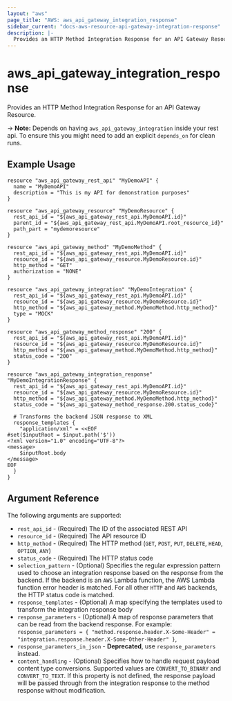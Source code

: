 ```yaml
---
layout: "aws"
page_title: "AWS: aws_api_gateway_integration_response"
sidebar_current: "docs-aws-resource-api-gateway-integration-response"
description: |-
  Provides an HTTP Method Integration Response for an API Gateway Resource.
---
```


# aws\_api\_gateway\_integration\_response

Provides an HTTP Method Integration Response for an API Gateway Resource.

-> **Note:** Depends on having `aws_api_gateway_integration` inside your rest api. To ensure this
you might need to add an explicit `depends_on` for clean runs.

## Example Usage

```
resource "aws_api_gateway_rest_api" "MyDemoAPI" {
  name = "MyDemoAPI"
  description = "This is my API for demonstration purposes"
}

resource "aws_api_gateway_resource" "MyDemoResource" {
  rest_api_id = "${aws_api_gateway_rest_api.MyDemoAPI.id}"
  parent_id = "${aws_api_gateway_rest_api.MyDemoAPI.root_resource_id}"
  path_part = "mydemoresource"
}

resource "aws_api_gateway_method" "MyDemoMethod" {
  rest_api_id = "${aws_api_gateway_rest_api.MyDemoAPI.id}"
  resource_id = "${aws_api_gateway_resource.MyDemoResource.id}"
  http_method = "GET"
  authorization = "NONE"
}

resource "aws_api_gateway_integration" "MyDemoIntegration" {
  rest_api_id = "${aws_api_gateway_rest_api.MyDemoAPI.id}"
  resource_id = "${aws_api_gateway_resource.MyDemoResource.id}"
  http_method = "${aws_api_gateway_method.MyDemoMethod.http_method}"
  type = "MOCK"
}

resource "aws_api_gateway_method_response" "200" {
  rest_api_id = "${aws_api_gateway_rest_api.MyDemoAPI.id}"
  resource_id = "${aws_api_gateway_resource.MyDemoResource.id}"
  http_method = "${aws_api_gateway_method.MyDemoMethod.http_method}"
  status_code = "200"
}

resource "aws_api_gateway_integration_response" "MyDemoIntegrationResponse" {
  rest_api_id = "${aws_api_gateway_rest_api.MyDemoAPI.id}"
  resource_id = "${aws_api_gateway_resource.MyDemoResource.id}"
  http_method = "${aws_api_gateway_method.MyDemoMethod.http_method}"
  status_code = "${aws_api_gateway_method_response.200.status_code}"

  # Transforms the backend JSON response to XML
  response_templates {
    "application/xml" = <<EOF
#set($inputRoot = $input.path('$'))
<?xml version="1.0" encoding="UTF-8"?>
<message>
    $inputRoot.body
</message>
EOF
  }
}
```

## Argument Reference

The following arguments are supported:

* `rest_api_id` - (Required) The ID of the associated REST API
* `resource_id` - (Required) The API resource ID
* `http_method` - (Required) The HTTP method (`GET`, `POST`, `PUT`, `DELETE`, `HEAD`, `OPTION`, `ANY`)
* `status_code` - (Required) The HTTP status code
* `selection_pattern` - (Optional) Specifies the regular expression pattern used to choose
  an integration response based on the response from the backend.
  If the backend is an `AWS` Lambda function, the AWS Lambda function error header is matched.
  For all other `HTTP` and `AWS` backends, the HTTP status code is matched.
* `response_templates` - (Optional) A map specifying the templates used to transform the integration response body
* `response_parameters` - (Optional) A map of response parameters that can be read from the backend response.
  For example: `response_parameters = { "method.response.header.X-Some-Header" = "integration.response.header.X-Some-Other-Header" }`,
* `response_parameters_in_json` - **Deprecated**, use `response_parameters` instead.
* `content_handling` - (Optional) Specifies how to handle request payload content type conversions. Supported values are `CONVERT_TO_BINARY` and `CONVERT_TO_TEXT`. If this property is not defined, the response payload will be passed through from the integration response to the method response without modification.

